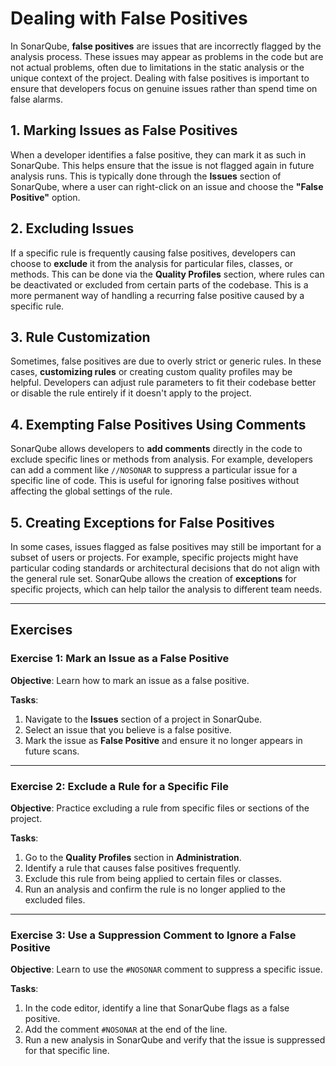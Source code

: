 # Dealing with False Positives

In SonarQube, **false positives** are issues that are incorrectly flagged 
by the analysis process. These issues may appear as problems in the code 
but are not actual problems, often due to limitations in the static 
analysis or the unique context of the project. Dealing with false positives 
is important to ensure that developers focus on genuine issues rather than 
spend time on false alarms.     

## 1. Marking Issues as False Positives

When a developer identifies a false positive, they can mark it as such in 
SonarQube. This helps ensure that the issue is not flagged again in future 
analysis runs. This is typically done through the **Issues** section of 
SonarQube, where a user can right-click on an issue and choose the
**"False Positive"** option.    

## 2. Excluding Issues

If a specific rule is frequently causing false positives, developers can 
choose to **exclude** it from the analysis for particular files, classes, 
or methods. This can be done via the **Quality Profiles** section, where 
rules can be deactivated or excluded from certain parts of the codebase. 
This is a more permanent way of handling a recurring false positive caused 
by a specific rule.     

## 3. Rule Customization

Sometimes, false positives are due to overly strict or generic rules. In 
these cases, **customizing rules** or creating custom quality profiles may 
be helpful. Developers can adjust rule parameters to fit their codebase 
better or disable the rule entirely if it doesn't apply to the project.   

## 4. Exempting False Positives Using Comments

SonarQube allows developers to **add comments** directly in the code to 
exclude specific lines or methods from analysis. For example, developers 
can add a comment like `//NOSONAR` to suppress a particular issue for a 
specific line of code. This is useful for ignoring false positives without 
affecting the global settings of the rule.    

## 5. Creating Exceptions for False Positives

In some cases, issues flagged as false positives may still be important for 
a subset of users or projects. For example, specific projects might have 
particular coding standards or architectural decisions that do not align 
with the general rule set. SonarQube allows the creation of **exceptions** 
for specific projects, which can help tailor the analysis to different team 
needs.     

---

## Exercises

### Exercise 1: Mark an Issue as a False Positive

**Objective**: 
Learn how to mark an issue as a false positive.

**Tasks**:
1. Navigate to the **Issues** section of a project in SonarQube.
2. Select an issue that you believe is a false positive.
3. Mark the issue as **False Positive** and ensure it no longer appears in 
   future scans. 

---

### Exercise 2: Exclude a Rule for a Specific File

**Objective**: 
Practice excluding a rule from specific files or sections of the project.

**Tasks**:
1. Go to the **Quality Profiles** section in **Administration**.
2. Identify a rule that causes false positives frequently.
3. Exclude this rule from being applied to certain files or classes.
4. Run an analysis and confirm the rule is no longer applied to the 
   excluded files. 

---

### Exercise 3: Use a Suppression Comment to Ignore a False Positive

**Objective**: 
Learn to use the `#NOSONAR` comment to suppress a specific issue.

**Tasks**:
1. In the code editor, identify a line that SonarQube flags as a false positive.
2. Add the comment `#NOSONAR` at the end of the line.
3. Run a new analysis in SonarQube and verify that the issue is suppressed 
   for that specific line. 
